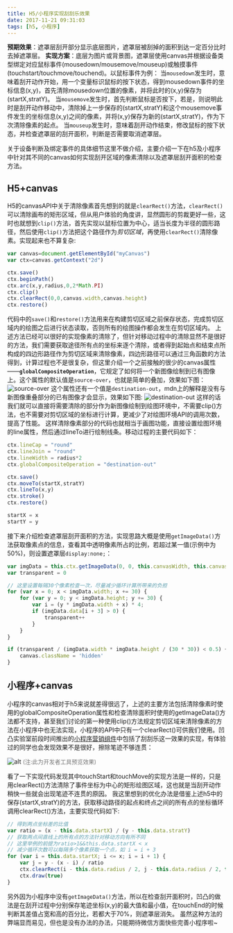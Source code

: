 ```yaml
---
title: H5/小程序实现刮刮乐效果
date: 2017-11-21 09:31:03
tags: [h5, 小程序]
---
```


**预期效果**：遮罩层刮开部分显示底层图片，遮罩层被刮掉的面积到达一定百分比时去掉遮罩层。
**实现方案**：底层为图片或背景图，遮罩层使用canvas并根据设备类型绑定对应鼠标事件(mousedown/mousemove/mouseup)或触摸事件(touchstart/touchmove/touchend)。以鼠标事件为例：
当`mousedown`发生时，意味着刮开动作开始，用一个变量标识鼠标的按下状态，得到mousedown事件的坐标信息(x,y)，首先清除mousedown位置的像素，并将此时的(x,y)保存为(startX,stratY)。
当`mousemove`发生时，首先判断鼠标是否按下，若是，则说明此时是刮开动作移动中，清除掉上一步保存的(startX,stratY)和这个mousemove事件发生的坐标信息(x,y)之间的像素，并将(x,y)保存为新的(startX,stratY)，作为下次清除像素的起点。
当`mouseup`发生时，意味着刮开动作结束，修改鼠标的按下状态，并检查遮罩层的刮开面积，判断是否需要取消遮罩层。
<!--more-->
关于设备判断及绑定事件的具体细节这里不做介绍，主要介绍一下在h5及小程序中针对其不同的canvas如何实现刮开区域的像素清除以及遮罩层刮开面积的检查方法。

## **H5+canvas**
H5的canvasAPI中关于清除像素首先想到的就是`clearRect()`方法，`clearRect()`可以清除画布的矩形区域，但从用户体验的角度讲，显然圆形的剪裁更好一些，这时也就想到`clip()`方法，首先实现以鼠标位置为中心，适当长度为半径的圆形路径，然后使用`clip()`方法把这个路径作为*剪切区域*，再使用`clearRect()`清除像素。实现起来也不算复杂:
``` javascript
var canvas=document.getElementById("myCanvas")
var ctx=canvas.getContext("2d")

ctx.save()
ctx.beginPath()
ctx.arc(x,y,radius,0,2*Math.PI)
ctx.clip()
ctx.clearRect(0,0,canvas.width,canvas.height)
ctx.restore()
```
代码中的`save()`和`restore()`方法用来在构建剪切区域之前保存状态，完成剪切区域内的绘图之后进行状态读取，否则所有的绘图操作都会发生在剪切区域内。
上述方法已经可以很好的实现像素的清除了，但针对移动过程中的清除显然不是很好的方法，我们需要获取途径所有点的坐标来逐个清除，或者得到起始点和结束点所构成的四边形路径作为剪切区域来清除像素，四边形路径可以通过三角函数的方法得到，计算过程也不是很复杂，但这里介绍一个之前接触的很少的canvas属性——**`globalCompositeOperation`**，它规定了如何将一个新图像绘制到已有图像上。这个属性的默认值是`source-over`，也就是简单的叠加，效果如下图：
![source-over](http://km.midea.com/uploads/imgs/d1b17fbf3984.PNG)
这个属性还有一个值是`destination-out`，mdn上的解释是没有与新图像重叠部分的已有图像才会显示，效果如下图:
![destination-out](http://km.midea.com/uploads/imgs/7359d005af89.PNG)
这样的话我们就可以直接将需要清除的部分作为新图像绘制到绘图环境中，不需要clip()方法，也不需要对剪切区域的坐标进行计算，更减少了对绘图环境API的调用次数，提高了性能。
这样清除像素部分的代码也就相当于画图功能，直接设置绘图环境的line属性，然后通过lineTo进行绘制线条。移动过程的主要代码如下：
``` javascript
ctx.lineCap = "round"
ctx.lineJoin = "round"
ctx.lineWidth = radius*2
ctx.globalCompositeOperation = "destination-out"

ctx.save()
ctx.moveTo(startX,stratY)
ctx.lineTo(x,y)
ctx.stroke()
ctx.restore()

startX = x
startY = y

```
接下来介绍检查遮罩层刮开面积的方法，实现思路大概是使用`getImageData()`方法获取像素点的信息，查看其中透明像素所占的比例，若超过某一值(示例中为50%)，则设置遮罩层`display:none;`：
``` javascript
var imgData = this.ctx.getImageData(0, 0, this.canvasWidth, this.canvasHeight)
var transparent = 0

// 这里设置每隔30个像素检查一次，尽量减少循环计算所带来的负担
for (var x = 0; x < imgData.width; x += 30) {
    for (var y = 0; y < imgData.height; y += 30) {
        var i = (y * imgData.width + x) * 4;
        if (imgData.data[i + 3] > 0) {
            transparent++
        }
    }
}

if (transparent / (imgData.width * imgData.height / (30 * 30)) < 0.5) {
    canvas.className = 'hidden'
}
```
## **小程序+canvas**
小程序的canvas相对于h5来说就差得很远了，上述的主要方法包括清除像素时使用的globalCompositeOperation属性和检查清除面积时使用的getImageData()方法都不支持，甚至我们讨论的第一种使用clip()方法规定剪切区域来清除像素的方法在小程序中也无法实现，小程序的API中只有一个clearRect()可供我们使用。凹凸实验室前段时间推出的[小程序营销组件](https://github.com/o2team/wxapp-market)中包括了刮刮乐这一效果的实现，有体验过的同学也会发现效果不是很好，擦除笔迹不够连贯：

![alt](http://km.midea.com/uploads/imgs/f0a48f0dd32e.gif)
<font color=#767676 size="2">(注:此为开发者工具预览效果)</font>

看了一下实现代码发现其中touchStart和touchMove的实现方法是一样的，只是用clearRect()方法清除了事件坐标为中心的矩形绘图区域，这也就是当刮开动作稍快一些就会出现笔迹不连贯的原因。
我这里想到的优化办法是借鉴上述h5中的保存(startX,stratY)的方法，获取移动路径的起点和终点之间的所有点的坐标循环调用clearRect()方法，主要实现代码如下:
``` javascript
// 得到两点坐标差的比值
var ratio = (x - this.data.startX) / (y - this.data.stratY)
// 获取两点间直线上的所有点的方法针对移动方向有所不同
// 这里举例的前提为ratio>1&&this.data.startX < x
// 减少循环次数可以每隔多个像素获取一个点，如 i = i + 3
for (var i = this.data.startX; i <= x; i = i + 1) {
    var j = y - (x - i) / ratio
    ctx.clearRect(i - this.data.radius / 2, j - this.data.radius / 2, this.data.radius, this.data.radius)
    ctx.draw(true)
}
```

另外因为小程序中没有`getImageData()`方法，所以在检查刮开面积时，凹凸的做法是在刮开过程中分别保存笔迹坐标(x,y)的最大值和最小值，在touchEnd的时候判断其差值占宽和高的百分比，若都大于70%，则遮罩层消失。
虽然这种方法的弊端显而易见，但也是没有办法的办法，只能期待微信方面快些完善小程序啦~

